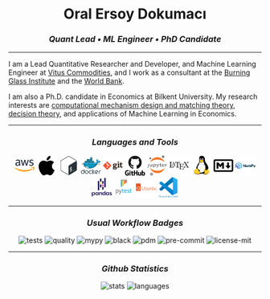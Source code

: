 <h1 align="center">Oral Ersoy Dokumacı</h1>
<h3 align="center"><em>Quant Lead • ML Engineer • PhD Candidate</em></h3>
<hr>

I am a Lead Quantitative Researcher and Developer, and Machine Learning Engineer at [Vitus Commodities](https://vituscommodities.com/), and I work as a consultant at the [Burning Glass Institute](https://www.burningglassinstitute.org/) and the [World Bank](https://www.worldbank.org/).

I am also a Ph.D. candidate in Economics at Bilkent University. My research interests are [computational mechanism design and matching theory](https://www.github.com/oedokumaci/gale-shapley), [decision theory](https://www.sciencedirect.com/science/article/abs/pii/S0022249618300245), and applications of Machine Learning in Economics.

<hr>

<h3 align="center"><i>Languages and Tools</i></h3>

<p align="center">
    <!-- AWS -->
    <a>
        <img src="https://raw.githubusercontent.com/devicons/devicon/master/icons/amazonwebservices/amazonwebservices-original-wordmark.svg" alt="aws" width="40" height="40"/>
    </a>
    <!-- APPLE -->
    <a>
        <img src="https://raw.githubusercontent.com/devicons/devicon/master/icons/apple/apple-original.svg" alt="apple" width="40" height="40"/>
    </a>
    <!-- BASH -->
    <a>
        <img src="https://raw.githubusercontent.com/devicons/devicon/master/icons/bash/bash-original.svg" alt="bash" width="40" height="40"/>
    </a>
    <!-- DOCKER -->
    <a>
        <img src="https://raw.githubusercontent.com/devicons/devicon/master/icons/docker/docker-original-wordmark.svg" alt="docker" width="40" height="40"/>
    </a>
    <!-- GIT -->
    <a>
        <img src="https://raw.githubusercontent.com/devicons/devicon/master/icons/git/git-original-wordmark.svg" alt="git" width="40" height="40"/>
    </a>
    <!-- GITHUB -->
    <a>
        <img src="https://raw.githubusercontent.com/devicons/devicon/master/icons/github/github-original-wordmark.svg" alt="github" width="40" height="40"/>
    </a>
    <!-- JUPYTER -->
    <a>
        <img src="https://raw.githubusercontent.com/devicons/devicon/master/icons/jupyter/jupyter-original-wordmark.svg" alt="jupyter" width="40" height="40"/>
    </a>
    <!-- LATEX -->
    <a>
        <img src="https://raw.githubusercontent.com/devicons/devicon/master/icons/latex/latex-original.svg" alt="latex" width="40" height="40"/>
    </a>
    <!-- LINUX -->
    <a>
        <img src="https://raw.githubusercontent.com/devicons/devicon/master/icons/linux/linux-original.svg" alt="linux" width="40" height="40"/>
    </a>
    <!-- MARKDOWN -->
    <a>
        <img src="https://raw.githubusercontent.com/devicons/devicon/master/icons/markdown/markdown-original.svg" alt="markdown" width="40" height="40"/>
    </a>
    <!-- NUMPY -->
    <a>
        <img src="https://raw.githubusercontent.com/devicons/devicon/master/icons/numpy/numpy-original-wordmark.svg" alt="numpy" width="40" height="40"/>
    </a>
    <!-- PANDAS -->
    <a>
        <img src="https://raw.githubusercontent.com/devicons/devicon/master/icons/pandas/pandas-original-wordmark.svg" alt="pandas" width="40" height="40"/>
    </a>
    <!-- PYTEST -->
    <a>
        <img src="https://raw.githubusercontent.com/devicons/devicon/master/icons/pytest/pytest-original-wordmark.svg" alt="pytest" width="40" height="40"/>
    </a>
    <!-- UBUNTU -->
    <a>
        <img src="https://raw.githubusercontent.com/devicons/devicon/master/icons/ubuntu/ubuntu-plain-wordmark.svg" alt="ubuntu" width="40" height="40"/>
    </a>
    <!-- VSCODE -->
    <a>
        <img src="https://raw.githubusercontent.com/devicons/devicon/master/icons/vscode/vscode-original-wordmark.svg" alt="vscode" width="40" height="40"/>
    </a>
</p>


<hr>

<h3 align="center"><i>Usual Workflow Badges</i></h3>

<p align="center">
    <a>
        <img src="https://github.com/oedokumaci/template-python/actions/workflows/tests.yml/badge.svg" alt="tests"/>
    </a>
    <a>
        <img src="https://github.com/oedokumaci/template-python/actions/workflows/quality.yml/badge.svg" alt="quality"/>
    </a>
    <a>
        <img src="https://www.mypy-lang.org/static/mypy_badge.svg" alt="mypy"/>
    </a>
    <a>
        <img src="https://img.shields.io/badge/code%20style-black-000000.svg" alt="black"/>
    </a>
    <a>
        <img src="https://img.shields.io/badge/pdm-managed-blueviolet" alt="pdm"/>
    </a>
    <a>
        <img src="https://img.shields.io/badge/pre--commit-enabled-brightgreen?logo=pre-commit&logoColor=white" alt="pre-commit"/>
    </a>
    <a>
        <img src="https://img.shields.io/badge/License-MIT-yellow.svg" alt="license-mit"/>
    </a>
</p>

<hr>

<h3 align="center"><i>Github Statistics</i></h3>

<p align="center">
  <img src="https://github-readme-stats.vercel.app/api?username=oedokumaci&show_icons=true&locale=en" alt="stats" style="display:inline-block;" height=150/>
  <img src="https://github-readme-stats.vercel.app/api/top-langs?username=oedokumaci&show_icons=true&locale=en&layout=compact" alt="languages" style="display:inline-block;" height=150/>
</p> 
